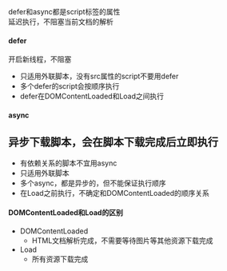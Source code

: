 defer和async都是script标签的属性   
延迟执行，不阻塞当前文档的解析  

#### defer
开启新线程，不阻塞  
- 只适用外联脚本，没有src属性的script不要用defer  
- 多个defer的script会按顺序执行
- defer在DOMContentLoaded和Load之间执行

#### async
异步下载脚本，会在脚本下载完成后立即执行 
- 
- 有依赖关系的脚本不宜用async
- 只适用外联脚本
- 多个async，都是异步的，但不能保证执行顺序
- 在Load之前执行，不确定和DOMContentLoaded的顺序关系

#### DOMContentLoaded和Load的区别
- DOMContentLoaded
  - HTML文档解析完成，不需要等待图片等其他资源下载完成
- Load
  - 所有资源下载完成
